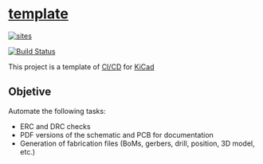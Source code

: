 ﻿# [template](https://github.com/sto-pi/template)

[![sites](http://182.61.61.133/link/resources/OSQ.png)](http://www.STOPs.top)

[![Build Status](https://github.com/sto-pi/template/workflows/kicad/badge.svg)](https://github.com/sto-pi/template/actions/workflows/kicad.yml)


This project is a template of [CI/CD](https://en.wikipedia.org/wiki/Continuous_integration) for [KiCad](https://www.kicad.org/)


## Objetive

Automate the following tasks:
* ERC and DRC checks
* PDF versions of the schematic and PCB for documentation
* Generation of fabrication files (BoMs, gerbers, drill, position, 3D model, etc.)
